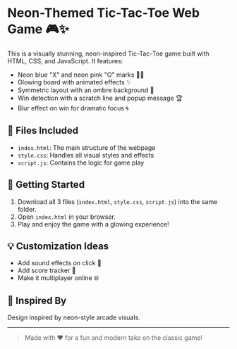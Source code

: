 # Neon-Themed Tic-Tac-Toe Web Game 🎮✨

This is a visually stunning, neon-inspired Tic-Tac-Toe game built with HTML, CSS, and JavaScript. It features:
- Neon blue "X" and neon pink "O" marks 💙💗
- Glowing board with animated effects ✨
- Symmetric layout with an ombre background 🎨
- Win detection with a scratch line and popup message 🏆
- Blur effect on win for dramatic focus 🌀

## 🔧 Files Included

- `index.html`: The main structure of the webpage
- `style.css`: Handles all visual styles and effects
- `script.js`: Contains the logic for game play

## 🚀 Getting Started

1. Download all 3 files (`index.html`, `style.css`, `script.js`) into the same folder.
2. Open `index.html` in your browser.
3. Play and enjoy the game with a glowing experience!

## 💡 Customization Ideas

- Add sound effects on click 🎵
- Add score tracker 🔢
- Make it multiplayer online 🌐

## 📸 Inspired By

Design inspired by neon-style arcade visuals.

---

> Made with ❤️ for a fun and modern take on the classic game!